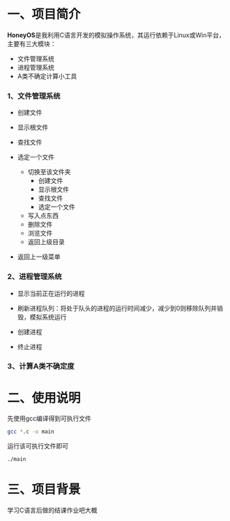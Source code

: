 # 一、项目简介

**HoneyOS**是我利用C语言开发的模拟操作系统，其运行依赖于Linux或Win平台，主要有三大模块：

- 文件管理系统
- 进程管理系统
- A类不确定计算小工具



### 1、文件管理系统

- 创建文件
- 显示根文件
- 查找文件
- 选定一个文件

  - 切换至该文件夹
    - 创建文件
    - 显示根文件
    - 查找文件
    - 选定一个文件
  - 写入点东西
  - 删除文件
  - 浏览文件
  - 返回上级目录
- 返回上一级菜单

### 2、进程管理系统

- 显示当前正在运行的进程

- 刷新进程队列：将处于队头的进程的运行时间减少，减少到0则移除队列并销毁，模拟系统运行
- 创建进程

- 终止进程




### 3、计算A类不确定度



# 二、使用说明

先使用gcc编译得到可执行文件

```sh
gcc *.c -o main
```

运行该可执行文件即可

```sh
./main
```



# 三、项目背景

学习C语言后做的结课作业吧大概

